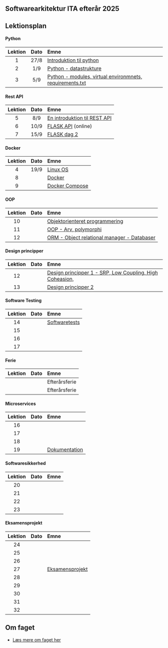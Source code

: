 ## Softwarearkitektur ITA efterår 2025    

## Lektionsplan

#### Python
| Lektion |    Dato    |       Emne                            |
|:-----:|:---------:|:----------------------------------------------------------|
|    1    |    27/8    | [Introduktion til python](lessons/py_intro_1.md)                |
|    2    |    1/9     | [Python - datastrukture](lessons/py_intro_2.md)                 |
|    3    |     5/9    | [Python - modules, virtual environmnets, requirements.txt](lessons/py_intro_3.md)|



#### Rest API
| Lektion |    Dato    |       Emne                            |
|:-----:|:---------:|:----------------------------------------------------------|
|    5    |     8/9    | [En introduktion til REST API](lessons/introduktion_til_rest_api.md)|
|    6    |    10/9    | [FLASK API](lessons/flask.md) (online)|
|    7    |      15/9  | [FLASK dag 2](lessons/flask_2.md)           |



#### Docker
| Lektion |    Dato    |       Emne                            |
|:-----:|:---------:|:----------------------------------------------------------|
|    4    |       19/9 | [Linux OS](materialer/docker1/docker_1.md)|
|    8    |            | [Docker](materialer/docker2/docker_2.md)|
|    9    |            | [Docker Compose](materialer/docker3/docker_3.md)|

#### OOP
| Lektion |    Dato    |       Emne                            |
|:-----:|:---------:|:----------------------------------------------------------|
|   10    |            | [Objektorienteret programmering](lessons/oop_1.md) |
|   11    |            | [OOP - Arv, polymorphi](lessons/oop_2.md) |
|   12    |            | [ORM - Object relational manager - Databaser](lessons/oop_2.md) |

#### Design principper
| Lektion |    Dato    |       Emne                            |
|:-----:|:---------:|:----------------------------------------------------------|
|   12    |            | [Design principper 1 - SRP, Low Coupling, High Coheasion, ](lessons/design_principper_1.md) |
|   13    |            | [Design principper 2](lessons/ses11.md) |

#### Software Testing
| Lektion |    Dato    |       Emne                            |
|:-----:|:---------:|:----------------------------------------------------------|
|   14    |            | [Softwaretests ](lessons/testing_1.md) |
|   15    |            | [](lessons/ses10.md) |
|   16    |            | [](lessons/ses10.md) |
|   17    |            | [](lessons/ses10.md) |

#### Ferie
| Lektion |    Dato    |       Emne                            |
|:-----:|:---------:|:----------------------------------------------------------|
|         |            | Efterårsferie  |
|         |            | Efterårsferie |


#### Microservices
| Lektion |    Dato    |       Emne                            |
|:-----:|:---------:|:----------------------------------------------------------|
|   16    |            | [](lessons/ses10.md) |
|   17    |            | [](lessons/ses10.md)  |
|   18    |            | [](lessons/ses10.md)  |
|   19    | | [Dokumentation ](lessons/ses10.md)  |


#### Softwaresikkerhed
| Lektion |    Dato    |       Emne                            |
|:-----:|:---------:|:----------------------------------------------------------|
|   20    |            | [](lessons/ses10.md)  |
|   21    |            | [](lessons/ses10.md)  |
|   22    |            | [](lessons/ses10.md)  |
|   23    |            | [](lessons/ses10.md)  |


#### Eksamensprojekt
| Lektion |    Dato    |       Emne                            |
|:-----:|:---------:|:----------------------------------------------------------|
|   24    |            | [](lessons/ses10.md)  |
|   25    |            | [](lessons/ses10.md)  |
|   26    |            | [](lessons/ses10.md)  |
|   27    | | [Eksamensprojekt ](lessons/ses10.md)  |
|   28    |            | [](lessons/ses10.md)  |
|   29    |            | [](lessons/ses10.md)  |
|   30    |            | [](lessons/ses10.md)  |
|   31    |            | [](lessons/ses10.md)  |
|   32    |            | [](lessons/ses10.md)  |

## Om faget
* [Læs mere om faget her](formalia/about_this_elective.md)
